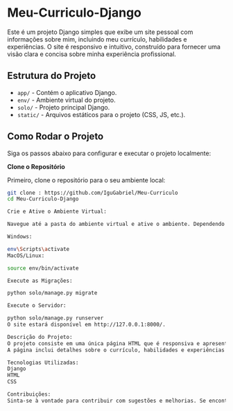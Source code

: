 # Meu-Curriculo-Django

Este é um projeto Django simples que exibe um site pessoal com informações sobre mim, incluindo meu currículo, habilidades e experiências.
O site é responsivo e intuitivo, construído para fornecer uma visão clara e concisa sobre minha experiência profissional.

## Estrutura do Projeto

- `app/` - Contém o aplicativo Django.
- `env/` - Ambiente virtual do projeto.
- `solo/` - Projeto principal Django.
- `static/` - Arquivos estáticos para o projeto (CSS, JS, etc.).

## Como Rodar o Projeto

Siga os passos abaixo para configurar e executar o projeto localmente:

**Clone o Repositório**

   Primeiro, clone o repositório para o seu ambiente local:

   ```bash
   git clone : https://github.com/IguGabriel/Meu-Curriculo
   cd Meu-Curriculo-Django

Crie e Ative o Ambiente Virtual:

Navegue até a pasta do ambiente virtual e ative o ambiente. Dependendo do seu sistema operacional, o comando pode variar.

Windows:

env\Scripts\activate
MacOS/Linux:

source env/bin/activate

Execute as Migrações:

python solo/manage.py migrate

Execute o Servidor:

python solo/manage.py runserver
O site estará disponível em http://127.0.0.1:8000/.

Descrição do Projeto:
O projeto consiste em uma única página HTML que é responsiva e apresenta informações sobre o usuário.
A página inclui detalhes sobre o currículo, habilidades e experiências profissionais.

Tecnologias Utilizadas:
Django
HTML
CSS

Contribuições:
Sinta-se à vontade para contribuir com sugestões e melhorias. Se encontrar algum problema ou tiver perguntas, por favor, abra uma issue ou entre em contato.
